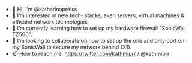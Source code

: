 - 👋 Hi, I’m @katharinapreiss
- 👀 I’m interested in new tech- stacks, even servers, virtual machines & efficient network technologies
- 🌱 I’m currently learning how to set up my hardware firewall "SonicWall TZ500".
- 💞️ I’m looking to collaborate on how to set up the one and only port on my SonicWall to secure my network behind (X1). 
- 📫 How to reach me: https://twitter.com/kathmiprr / @kathmiprr

<!---
katharinapreiss/katharinapreiss is a ✨ special ✨ repository because its `README.md` (this file) appears on your GitHub profile.
You can click the Preview link to take a look at your changes.
--->
